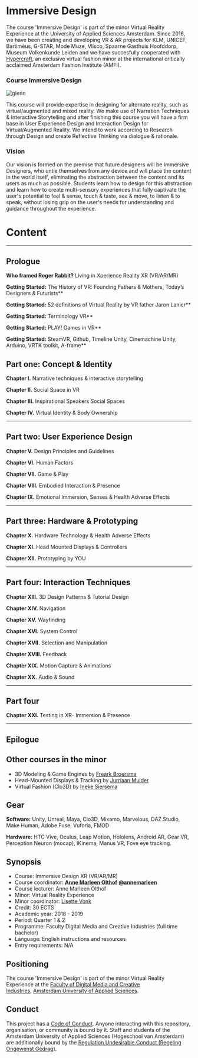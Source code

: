 # Immersive Design

The course 'Immersive Design' is part of the minor Virtual Reality Experience at the University of Applied Sciences Amsterdam. Since 2016, we have been creating and developing VR & AR projects for KLM, UNICEF, Bartiméus, G-STAR, Mode Muze, Vlisco, Spaarne Gasthuis Hoofddorp, Museum Volkenkunde Leiden and we have succesfully cooperated with [Hypercraft](http://amfi.nl/technology-transforming-fashion-industry/), an exclusive virtual fashion minor at the international critically acclaimed Amsterdam Fashion Institute (AMFI).

### Course Immersive Design

![glenn](http://www.glennwustlich.nl/wp-content/uploads/2018/03/scope.png)

This course will provide expertise in designing for alternate reality, such as virtual/augmented and mixed reality. We make use of Narration Techniques & Interactive Storytelling and after finishing this course you will have a firm base in User Experience Design and Interaction Design for Virtual/Augmented Reality. We intend to work according to Research through Design and create Reflective Thinking via dialogue & rationale. 

### Vision
Our vision is formed on the premise that future designers will be Immersive Designers, who untie themselves from any device and will place the content in the world itself, eliminating the abstraction between the content and its users as much as possible. Students learn how to design for this abstraction and learn how to create multi-sensory experiences that fully captivate the user's potential to feel & sense, touch & taste, see & move, to listen & to speak, without losing grip on the user's needs for understanding and guidance throughout the experience. 

# Content
___

## Prologue

**Who framed Roger Rabbit?** Living in Xperience Reality XR (VR/AR/MR)

**Getting Started:** The History of VR: Founding Fathers & Mothers, Today’s Designers & Futurists**

**Getting Started:** 52 definitions of Virtual Reality by VR father Jaron Lanier**

**Getting Started:** Terminology VR**

**Getting Started:** PLAY! Games in VR**

**Getting Started:** SteamVR, Github, Timeline Unity, Cinemachine Unity, Arduino, VRTK toolkit, A-frame**


## Part one: Concept & Identity

**Chapter I.** Narrative techniques & interactive storytelling

**Chapter II.** Social Space in VR

**Chapter III.** Inspirational Speakers Social Spaces

**Chapter IV.** Virtual Identity & Body Ownership

___

## Part two: User Experience Design

**Chapter V.** Design Principles and Guidelines

**Chapter VI.** Human Factors

**Chapter VII.** Game & Play

**Chapter VIII.** Embodied Interaction & Presence

**Chapter IX.** Emotional Immersion, Senses & Health Adverse Effects

___

## Part three: Hardware & Prototyping

**Chapter X.** Hardware Technology & Health Adverse Effects

**Chapter XI.** Head Mounted Displays & Controllers

**Chapter XII.** Prototyping by YOU

___

## Part four: Interaction Techniques

**Chapter XIII.** 3D Design Patterns & Tutorial Design

**Chapter XIV.** Navigation

**Chapter XV.** Wayfinding

**Chapter XVI.** System Control

**Chapter XVII.** Selection and Manipulation

**Chapter XVIII.** Feedback

**Chapter XIX.** Motion Capture & Animations 

**Chapter XX.** Audio & Sound

___

## Part four

**Chapter XXI.** Testing in XR- Immersion & Presence

___

## Epilogue

## Other courses in the minor
* 3D Modeling & Game Engines by [Freark Broersma](f.j.broersma@hva.nl)
* Head-Mounted Displays & Tracking by [Jurriaan Mulder](j.d.mulder@hva.nl)
* Virtual Fashion (Clo3D) by [Ineke Siersema](i.siersema@hva.nl)

## Gear
**Software:** Unity, Unreal, Maya, Clo3D, Mixamo, Marvelous, DAZ Studio, Make Human, Adobe Fuse, Vuforia, FMOD

**Hardware:** HTC Vive, Oculus, Leap Motion, Hololens, Android AR, Gear VR, Perception Neuron (mocap), IKinema, Manus VR, Fove eye tracking.

## Synopsis
- Course: Immersive Design XR (VR/AR/MR)
- Course coordinator: [**Anne Marleen Olthof**](@a.m.olthof@hva.nl) [**@annemarleen**](https://twitter.com/annemarleen)
- Course lecturer: Anne Marleen Olthof 
- Minor: Virtual Reality Experience
- Minor coordinator: [Lisette Vonk](t.e.vonk@hva.nl)
- Credit: 30 ECTS
- Academic year: 2018 - 2019
- Period: Quarter 1 & 2
- Programme: Faculty Digital Media and Creative Industries (full time bachelor)
- Language: English instructions and resources
- Entry requirements: N/A

## Positioning
The course 'Immersive Design' is part of the minor Virtual Reality Experience at the [Faculty of Digital Media and Creative Industries](https://www.amsterdamuas.com/faculty/fdmci/faculty-of-digital-media-and-creative-industries.html), [Amsterdam University of Applied Sciences](https://www.amsterdamuas.com/).

## Conduct

This project has a [Code of Conduct](https://github.com/annemarleen/immersive-design/blob/master/code-of-conduct.md). Anyone interacting with this repository, organisation, or community is bound by it.
Staff and students of the Amsterdam University of Applied Sciences (Hogeschool van Amsterdam) are additionally bound by the [Regulation Undesirable Conduct (Regeling Ongewenst Gedrag)](https://www.amsterdamuas.com/practical-matters/algemeen/hva-breed/juridische-zaken/legal-affairs/regulation-undesirable-conduct/regulation-undesirable-conduct.html#anker-3-complaints-authority).

